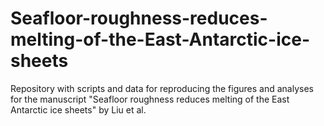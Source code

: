 # Seafloor-roughness-reduces-melting-of-the-East-Antarctic-ice-sheets
Repository with scripts and data for reproducing the figures and analyses for the manuscript "Seafloor roughness reduces melting of the East Antarctic ice sheets" by Liu et al. 
